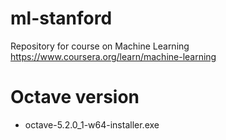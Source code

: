 # ml-stanford
Repository for course on Machine Learning https://www.coursera.org/learn/machine-learning

# Octave version
- octave-5.2.0_1-w64-installer.exe

